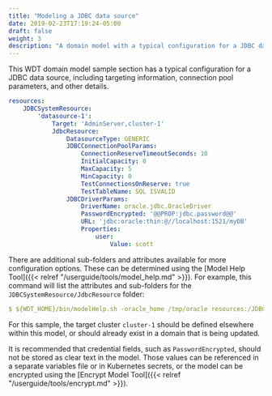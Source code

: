 ```yaml
---
title: "Modeling a JDBC data source"
date: 2019-02-23T17:19:24-05:00
draft: false
weight: 3
description: "A domain model with a typical configuration for a JDBC data source."
---
```


This WDT domain model sample section has a typical configuration for a JDBC data source, including targeting information, connection pool parameters, and other details.

```yaml
resources:
    JDBCSystemResource:
        'datasource-1':
            Target: 'AdminServer,cluster-1'
            JdbcResource:
                DatasourceType: GENERIC
                JDBCConnectionPoolParams:
                    ConnectionReserveTimeoutSeconds: 10
                    InitialCapacity: 0
                    MaxCapacity: 5
                    MinCapacity: 0
                    TestConnectionsOnReserve: true
                    TestTableName: SQL ISVALID
                JDBCDriverParams:
                    DriverName: oracle.jdbc.OracleDriver
                    PasswordEncrypted: '@@PROP:jdbc.password@@'
                    URL: 'jdbc:oracle:thin:@//localhost:1521/myDB'
                    Properties:
                        user:
                            Value: scott
```
There are additional sub-folders and attributes available for more configuration options. These can be determined using the [Model Help Tool]({{< relref "/userguide/tools/model_help.md" >}}). For example, this command will list the attributes and sub-folders for the `JDBCSystemResource/JdbcResource` folder:
```yaml
$ ${WDT_HOME}/bin/modelHelp.sh -oracle_home /tmp/oracle resources:/JDBCSystemResource/JdbcResource
```

For this sample, the target cluster `cluster-1` should be defined elsewhere within this model, or should already exist in a domain that is being updated.

It is recommended that credential fields, such as `PasswordEncrypted`, should not be stored as clear text in the model. Those values can be referenced in a separate variables file or in Kubernetes secrets, or the model can be encrypted using the [Encrypt Model Tool]({{< relref "/userguide/tools/encrypt.md" >}}).

